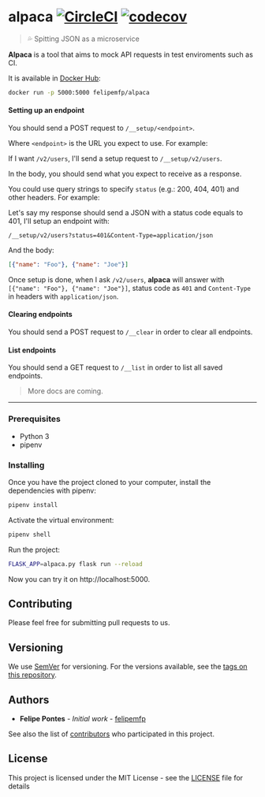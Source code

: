 # alpaca [![CircleCI](https://circleci.com/gh/felipemfp/alpaca.svg?style=shield)](https://circleci.com/gh/felipemfp/alpaca) [![codecov](https://codecov.io/gh/felipemfp/alpaca/branch/master/graph/badge.svg)](https://codecov.io/gh/felipemfp/alpaca)

> :sweat_drops: Spitting JSON as a microservice

**Alpaca** is a tool that aims to mock API requests in test enviroments such as CI.

It is available in [Docker Hub](https://hub.docker.com/r/felipemfp/alpaca/):

```bash
docker run -p 5000:5000 felipemfp/alpaca
```

#### Setting up an endpoint

You should send a POST request to `/__setup/<endpoint>`.

Where `<endpoint>` is the URL you expect to use. For example:

If I want `/v2/users`, I'll send a setup request to `/__setup/v2/users`.

In the body, you should send what you expect to receive as a response.

You could use query strings to specify `status` (e.g.: 200, 404, 401) and other headers. For example:

Let's say my response should send a JSON with a status code equals to 401, I'll setup an endpoint with:

```
/__setup/v2/users?status=401&Content-Type=application/json
```

And the body:

```json
[{"name": "Foo"}, {"name": "Joe"}]
```

Once setup is done, when I ask `/v2/users`, **alpaca** will answer with `[{"name": "Foo"}, {"name": "Joe"}]`, status code as `401` and `Content-Type` in headers with `application/json`.

#### Clearing endpoints

You should send a POST request to `/__clear` in order to clear all endpoints.

#### List endpoints

You should send a GET request to `/__list` in order to list all saved endpoints.

> More docs are coming.

---

### Prerequisites

* Python 3
* pipenv

### Installing

Once you have the project cloned to your computer, install the dependencies with pipenv:

```bash
pipenv install
```

Activate the virtual environment:

```bash
pipenv shell
```

Run the project:

```bash
FLASK_APP=alpaca.py flask run --reload
```

Now you can try it on http://localhost:5000.

## Contributing

Please feel free for submitting pull requests to us.

## Versioning

We use [SemVer](http://semver.org/) for versioning. For the versions available, see the [tags on this repository](https://github.com/felipemfp/alpaca/tags).

## Authors

* **Felipe Pontes** - *Initial work* - [felipemfp](https://github.com/felipemfp)

See also the list of [contributors](https://github.com/felipemfp/alpaca/contributors) who participated in this project.

## License

This project is licensed under the MIT License - see the [LICENSE](LICENSE) file for details
